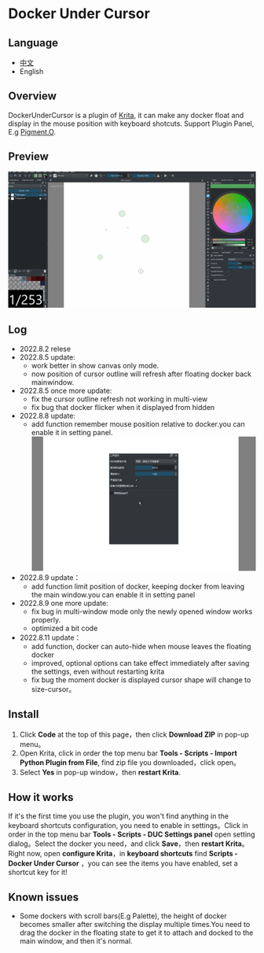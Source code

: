 # Docker Under Cursor

## Language

- [中文](/README__ZH.md)
- English

## Overview

DockerUnderCursor is a plugin of [Krita](https://krita.org/), it can make any docker float and display in the mouse position with keyboard shotcuts. Support Plugin Panel, E.g [Pigment.O](https://github.com/EyeOdin/Pigment.O).

## Preview

![This is an image](https://github.com/Aqaao/DockerUnderCursor/blob/main/IMAGE/Preview.gif)

## Log

- 2022.8.2 relese
- 2022.8.5 update:
  - work better in show canvas only mode.
  - now position of cursor outline will refresh after floating docker back mainwindow.
- 2022.8.5 once more update:
  - fix the cursor outline refresh not working in multi-view
  - fix bug that docker flicker when it displayed from hidden
- 2022.8.8 update:
  - add function remember mouse position relative to docker.you can enable it in setting panel.![This is an image](https://github.com/Aqaao/DockerUnderCursor/blob/main/IMAGE/NewFunction.gif)
- 2022.8.9 update：
  - add function limit position of docker, keeping docker from leaving the main window.you can enable it in setting panel
- 2022.8.9 one more update:
  - fix bug in multi-window mode only the newly opened window works properly.
  - optimized a bit code
- 2022.8.11 update：
  - add function, docker can auto-hide when mouse leaves the floating docker
  - improved, optional options can take effect immediately after saving the settings, even without restarting krita
  - fix bug the moment docker is displayed cursor shape will change to size-cursor。

## Install

1. Click **Code** at the top of this page，then click **Download ZIP** in pop-up menu。
2. Open Krita, click in order the top menu bar **Tools \- Scripts \- Import Python Plugin from File**, find zip file you downloaded，click open。
3. Select **Yes** in pop-up window，then **restart Krita**.

## How it works

If it's the first time you use the plugin, you won't find anything in the keyboard shortcuts configuration, you need to enable in settings。Click in order in the top menu bar **Tools \- Scripts \- DUC Settings panel** open setting dialog。Select the docker you need，and click **Save**，then **restart Krita**。Right now, open **configure Krita**，in **keyboard shortcuts** find **Scripts - Docker Under Cursor** ，you can see the items you have enabled, set a shortcut key for it!

## Known issues

- Some dockers with scroll bars(E.g Palette), the height of docker becomes smaller after switching the display multiple times.You need to drag the docker in the floating state to get it to attach and docked to the main window, and then it's normal.
  

